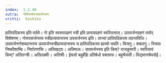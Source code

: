 ```yaml
---
index:  1.2.48
sutra:  गोस्त्रियोरुपसर्जनस्य
vritti:  kashika 
---
```


प्रातिपदिकस्य इति वर्तते। गो इति स्वरूपग्रहणं स्त्री इति प्रत्ययग्रहणं स्वरितत्वात्। उपसर्जनग्रहणं तयोर् विशेषणम्। गोरुपसर्जनस्य स्त्रीप्रत्ययान्तस्य उपसर्जनस्य इति। ताभ्यां प्रातिपदिकस्य तदन्तविधिः। उपसर्जनगोशब्दान्तस्य उपसर्जनस्त्रीप्रत्ययान्तस्य च प्रातिपदिकस्य ह्यस्वो भवति। चित्रगुः। शबलगुः। स्त्रियाः निष्कौशाम्बिः। निर्वाराणसिः। अतिखट्वः। अतिमालः। उपसर्जनस्य इति किम्? राजकुमारी। स्वरितत्वं किम्? अतितन्त्रीः। अतिलक्ष्मीः। अतिश्रीः। ईयसो बहुव्रीहेः प्रतिषेधो वक्तवयः। बहुश्रेयसी। विद्यमानश्रेयसेई।

